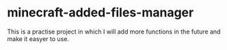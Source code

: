 # minecraft-added-files-manager

This is a practise project in which I will add more functions in the future and make it easyer to use.
